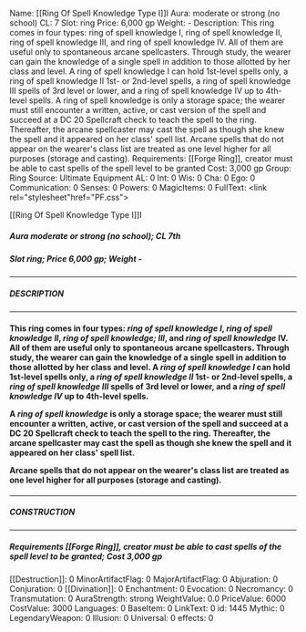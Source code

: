 Name: [[Ring Of Spell Knowledge Type I]]I
Aura: moderate or strong (no school)
CL: 7
Slot: ring
Price: 6,000 gp
Weight: -
Description: This ring comes in four types: ring of spell knowledge I, ring of spell knowledge II, ring of spell knowledge III, and ring of spell knowledge IV. All of them are useful only to spontaneous arcane spellcasters. Through study, the wearer can gain the knowledge of a single spell in addition to those allotted by her class and level. A ring of spell knowledge I can hold 1st-level spells only, a ring of spell knowledge II 1st- or 2nd-level spells, a ring of spell knowledge III spells of 3rd level or lower, and a ring of spell knowledge IV up to 4th-level spells. A ring of spell knowledge is only a storage space; the wearer must still encounter a written, active, or cast version of the spell and succeed at a DC 20 Spellcraft check to teach the spell to the ring. Thereafter, the arcane spellcaster may cast the spell as though she knew the spell and it appeared on her class' spell list. Arcane spells that do not appear on the wearer's class list are treated as one level higher for all purposes (storage and casting).
Requirements: [[Forge Ring]], creator must be able to cast spells of the spell level to be granted
Cost: 3,000 gp
Group: Ring
Source: Ultimate Equipment
AL: 0
Int: 0
Wis: 0
Cha: 0
Ego: 0
Communication: 0
Senses: 0
Powers: 0
MagicItems: 0
FullText: <link rel="stylesheet"href="PF.css"><div class="heading"><p class="alignleft">[[Ring Of Spell Knowledge Type I]]I</p><div style="clear: both;"></div></div><div><h5><b>Aura </b>moderate or strong (no school); <b>CL </b>7th</h5><h5><b>Slot </b>ring; <b>Price </b>6,000 gp; <b>Weight </b>-</h5></div><hr/><div><h5><b>DESCRIPTION</b></h5></div><hr/><div><h4><p>This ring comes in four types: <i>ring of spell knowledge I</i>, <i>ring of spell knowledge II</i>, <i>ring of spell knowledge; III</i>, and <i>ring of spell knowledge</i> IV</i>. All of them are useful only to spontaneous arcane spellcasters. Through study, the wearer can gain the knowledge of a single spell in addition to those allotted by her class and level. A <i>ring of spell knowledge I</i> can hold 1st-level spells only, a <i>ring of spell knowledge II</i> 1st- or 2nd-level spells, a <i>ring of spell knowledge III</i> spells of 3rd level or lower, and a <i>ring of spell knowledge IV</i> up to 4th-level spells. </p><p>A <i>ring of spell knowledge</i> is only a storage space; the wearer must still encounter a written, active, or cast version of the spell and succeed at a DC 20 Spellcraft check to teach the spell to the ring. Thereafter, the arcane spellcaster may cast the spell as though she knew the spell and it appeared on her class' spell list. </p><p>Arcane spells that do not appear on the wearer's class list are treated as one level higher for all purposes (storage and casting).</p></h4></div><hr/><div><h5><b>CONSTRUCTION</b></h5></div><hr/><div><h5><b>Requirements </b>[[Forge Ring]], creator must be able to cast spells of the spell level to be granted; <b>Cost </b>3,000 gp</h5></div>
[[Destruction]]: 0
MinorArtifactFlag: 0
MajorArtifactFlag: 0
Abjuration: 0
Conjuration: 0
[[Divination]]: 0
Enchantment: 0
Evocation: 0
Necromancy: 0
Transmutation: 0
AuraStrength: strong
WeightValue: 0.0
PriceValue: 6000
CostValue: 3000
Languages: 0
BaseItem: 0
LinkText: 0
id: 1445
Mythic: 0
LegendaryWeapon: 0
Illusion: 0
Universal: 0
effects: 0
